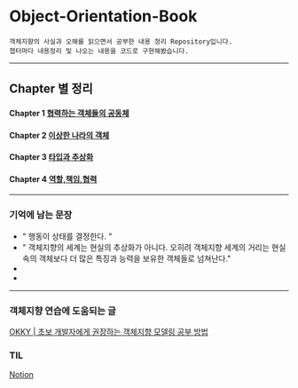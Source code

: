 # Object-Orientation-Book
    객체지향의 사실과 오해를 읽으면서 공부한 내용 정리 Repository입니다.
    챕터마다 내용정리 및 나오는 내용을 코드로 구현해봤습니다.
----


## Chapter 별 정리


#### Chapter 1 [협력하는 객체들의 공동체 ](https://github.com/yeongsik/Object-Orientation-Book/tree/main/oop/src/chapter1)
#### Chapter 2 [이상한 나라의 객체 ](https://github.com/yeongsik/Object-Orientation-Book/tree/main/oop/src/chapter2)
#### Chapter 3 [타입과 추상화 ](https://github.com/yeongsik/Object-Orientation-Book/tree/main/oop/src/chapter3)
#### Chapter 4 [역할,책임,협력](https://github.com/yeongsik/Object-Orientation-Book/tree/main/oop/src/chapter4)

---

### 기억에 남는 문장 
* " 행동이 상태를 결정한다. " 
* " 객체지향의 세계는 현실의 추상화가 아니다. 오히려 객체지향 세계의 거리는 현실 속의 객체보다 더 많은 특징과 능력을 보유한 객체들로 넘쳐난다."
* 
* 

---
### 객체지향 연습에 도움되는 글
[OKKY | 초보 개발자에게 권장하는 객체지향 모델링 공부 방법](https://okky.kr/article/358197)

### TIL 
[Notion](https://devysk.notion.site/3eaf91684827489d8b6e727cc79abeec?v=266fedfba3af4ba2927d024d6dd298a8)